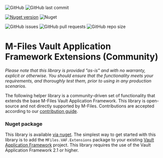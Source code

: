 ![GitHub](https://img.shields.io/github/license/M-Files/VAF.Extensions.Community) ![GitHub last commit](https://img.shields.io/github/last-commit/M-Files/VAF.Extensions.Community)

[![Nuget version](https://img.shields.io/nuget/v/MFiles.VAF.Extensions?label=nuget%20version)](https://www.nuget.org/packages/MFiles.VAF.Extensions/) ![Nuget](https://img.shields.io/nuget/dt/MFiles.VAF.Extensions?label=nuget%20downloads)

![GitHub issues](https://img.shields.io/github/issues-raw/M-Files/VAF.Extensions.Community) ![GitHub pull requests](https://img.shields.io/github/issues-pr-raw/M-Files/VAF.Extensions.Community) ![GitHub repo size](https://img.shields.io/github/repo-size/M-Files/VAF.Extensions.Community) 

# M-Files Vault Application Framework Extensions (Community)

_Please note that this library is provided "as-is" and with no warranty, explicit or otherwise. You should ensure that the functionality meets your requirements, and thoroughly test them, prior to using in any production scenarios._

The following helper library is a community-driven set of functionality that extends the base M-Files Vault Application Framework.  This library is open-source and not directly supported by M-Files.  Contributions are accepted according to our [contribution guide](CONTRIBUTING.md).

### Nuget package

This library is available [via nuget](https://www.nuget.org/packages/MFiles.VAF.Extensions/).  The simplest way to get started with this library is to add the `MFiles.VAF.Extensions` package to your existing [Vault Application Framework](https://developer.m-files.com/Frameworks/Vault-Application-Framework/) project.  This library requires the use of the Vault Application Framework 2.1 or higher.

